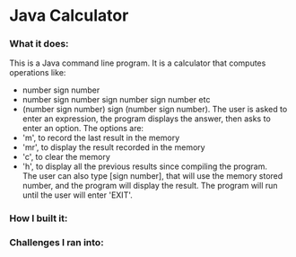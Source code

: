 # Java Calculator

### What it does:

This is a Java command line program. It is a calculator that computes operations like:
- number sign number
- number sign number sign number sign number etc
- (number sign number) sign (number sign number).
The user is asked to enter an expression, the program displays the answer, then asks to enter an option. The options are:
- 'm', to record the last result in the memory
- 'mr', to display the result recorded in the memory
- 'c', to clear the memory
- 'h', to display all the previous results since compiling the program.</br>
The user can also type [sign number], that will use the memory stored number, and the program will display the result. The program will run until the user will enter 'EXIT'.

### How I built it:



### Challenges I ran into:
